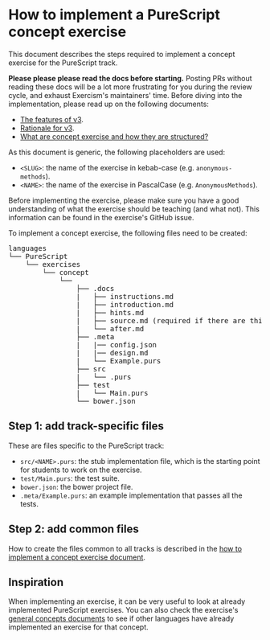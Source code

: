 # How to implement a PureScript concept exercise

This document describes the steps required to implement a concept exercise for the PureScript track.

**Please please please read the docs before starting.** Posting PRs without reading these docs will be a lot more frustrating for you during the review cycle, and exhaust Exercism's maintainers' time. Before diving into the implementation, please read up on the following documents:

- [The features of v3][docs-features-of-v3].
- [Rationale for v3][docs-rationale-for-v3].
- [What are concept exercise and how they are structured?][docs-concept-exercises]

As this document is generic, the following placeholders are used:

- `<SLUG>`: the name of the exercise in kebab-case (e.g. `anonymous-methods`).
- `<NAME>`: the name of the exercise in PascalCase (e.g. `AnonymousMethods`).

Before implementing the exercise, please make sure you have a good understanding of what the exercise should be teaching (and what not). This information can be found in the exercise's GitHub issue.

To implement a concept exercise, the following files need to be created:

<pre>
languages
└── PureScript
    └── exercises
        └── concept
            └── <SLUG>
                ├── .docs
                |   ├── instructions.md
                |   ├── introduction.md
                |   ├── hints.md
                |   ├── source.md (required if there are third-party sources)
                |   └── after.md
                ├── .meta
                |   |── config.json
                |   |── design.md
                |   └── Example.purs
                ├── src
                |   └── <NAME>.purs
                ├── test
                |   └── Main.purs
                └── bower.json
</pre>

## Step 1: add track-specific files

These are files specific to the PureScript track:

- `src/<NAME>.purs`: the stub implementation file, which is the starting point for students to work on the exercise.
- `test/Main.purs`: the test suite.
- `bower.json`: the bower project file.
- `.meta/Example.purs`: an example implementation that passes all the tests.

## Step 2: add common files

How to create the files common to all tracks is described in the [how to implement a concept exercise document][how-to-implement-a-concept-exercise].

## Inspiration

When implementing an exercise, it can be very useful to look at already implemented PureScript exercises. You can also check the exercise's [general concepts documents][reference] to see if other languages have already implemented an exercise for that concept.

[reference]: ../../../reference
[how-to-implement-a-concept-exercise]: ../../../docs/maintainers/generic-how-to-implement-a-concept-exercise.md
[docs-concept-exercises]: ../../../docs/concept-exercises.md
[docs-rationale-for-v3]: ../../../docs/rationale-for-v3.md
[docs-features-of-v3]: ../../../docs/features-of-v3.md

